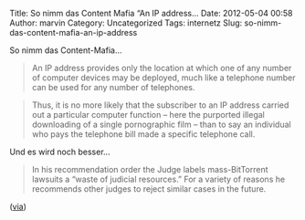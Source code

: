 Title: So nimm das Content Mafia “An IP address...
Date: 2012-05-04 00:58
Author: marvin
Category: Uncategorized
Tags: internetz
Slug: so-nimm-das-content-mafia-an-ip-address

So nimm das Content-Mafia...

> An IP address provides only the location at which one of any number of
> computer devices may be deployed, much like a telephone number can be
> used for any number of telephones.

> Thus, it is no more likely that the subscriber to an IP address
> carried out a particular computer function – here the purported
> illegal downloading of a single pornographic film – than to say an
> individual who pays the telephone bill made a specific telephone call.

Und es wird noch besser...

> In his recommendation order the Judge labels mass-BitTorrent lawsuits
> a “waste of judicial resources.” For a variety of reasons he
> recommends other judges to reject similar cases in the future.

([via](http://blog.fefe.de/?ts=b15c088b))

